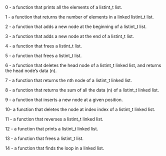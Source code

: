 0 - a function that prints all the elements of a listint_t list.

1 - a function that returns the number of elements in a linked listint_t list.

2 - a function that adds a new node at the beginning of a listint_t list.

3 - a function that adds a new node at the end of a listint_t list.

4 - a function that frees a listint_t list.

5 - a function that frees a listint_t list.

6 - a function that deletes the head node of a listint_t linked list, and returns the head node’s data (n).

7 - a function that returns the nth node of a listint_t linked list.

8 - a function that returns the sum of all the data (n) of a listint_t linked list.

9 - a function that inserts a new node at a given position.

10- a function that deletes the node at index index of a listint_t linked list.

11 - a function that reverses a listint_t linked list.

12 - a function that prints a listint_t linked list.

13 - a function that frees a listint_t list.

14 - a function that finds the loop in a linked list.

